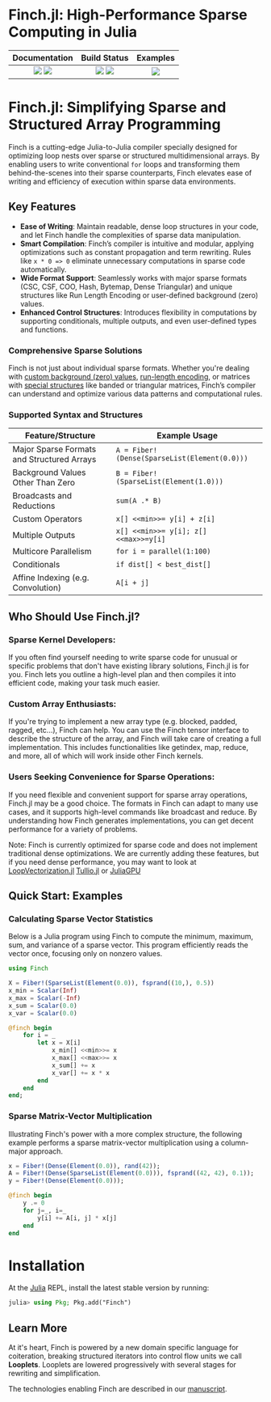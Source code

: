 # Finch.jl: High-Performance Sparse Computing in Julia

[docs]:https://willow-ahrens.github.io/Finch.jl/stable
[ddocs]:https://willow-ahrens.github.io/Finch.jl/dev
[ci]:https://github.com/willow-ahrens/Finch.jl/actions/workflows/CI.yml?query=branch%3Amain
[cov]:https://codecov.io/gh/willow-ahrens/Finch.jl
[example]:https://github.com/willow-ahrens/Finch.jl/tree/main/docs/examples

[docs_ico]:https://img.shields.io/badge/docs-stable-blue.svg
[ddocs_ico]:https://img.shields.io/badge/docs-dev-blue.svg
[ci_ico]:https://github.com/willow-ahrens/Finch.jl/actions/workflows/CI.yml/badge.svg?branch=main
[cov_ico]:https://codecov.io/gh/willow-ahrens/Finch.jl/branch/main/graph/badge.svg
[example_ico]:https://img.shields.io/badge/examples-docs%2Fexamples-blue.svg

| **Documentation**                             | **Build Status**                      | **Examples**    |
|:---------------------------------------------:|:-------------------------------------:|:---------------------:|
| [![][docs_ico]][docs] [![][ddocs_ico]][ddocs] | [![][ci_ico]][ci] [![][cov_ico]][cov] | [![][example_ico]][example] |

# Finch.jl: Simplifying Sparse and Structured Array Programming

Finch is a cutting-edge Julia-to-Julia compiler specially designed for optimizing loop nests over sparse or structured multidimensional arrays. By enabling users to write conventional `for` loops and transforming them behind-the-scenes into their sparse counterparts, Finch elevates ease of writing and efficiency of execution within sparse data environments.

## Key Features

- **Ease of Writing**: Maintain readable, dense loop structures in your code, and let Finch handle the complexities of sparse data manipulation.
- **Smart Compilation**: Finch’s compiler is intuitive and modular, applying optimizations such as constant propagation and term rewriting. Rules like `x * 0 => 0` eliminate unnecessary computations in sparse code automatically.
- **Wide Format Support**: Seamlessly works with major sparse formats (CSC, CSF, COO, Hash, Bytemap, Dense Triangular) and unique structures like Run Length Encoding or user-defined background (zero) values.
- **Enhanced Control Structures**: Introduces flexibility in computations by supporting conditionals, multiple outputs, and even user-defined types and functions.


### Comprehensive Sparse Solutions

Finch is not just about individual sparse formats. Whether you're dealing with [custom background (zero) values](https://en.wikipedia.org/wiki/GraphBLAS), [run-length encoding](https://en.wikipedia.org/wiki/Run-length_encoding), or matrices with [special structures](https://en.wikipedia.org/wiki/Sparse_matrix#Special_structure) like banded or triangular matrices, Finch’s compiler can understand and optimize various data patterns and computational rules.

### Supported Syntax and Structures

| Feature/Structure | Example Usage |
|-------------------|---------------|
| Major Sparse Formats and Structured Arrays |  `A = Fiber!(Dense(SparseList(Element(0.0)))`|
| Background Values Other Than Zero |  `B = Fiber!(SparseList(Element(1.0)))`|
| Broadcasts and Reductions |  `sum(A .* B)`|
| Custom Operators |  `x[] <<min>>= y[i] + z[i]`|
| Multiple Outputs |  `x[] <<min>>= y[i]; z[] <<max>>=y[i]`|
| Multicore Parallelism |  `for i = parallel(1:100)`|
| Conditionals |  `if dist[] < best_dist[]`|
| Affine Indexing (e.g. Convolution) |  `A[i + j]`|

## Who Should Use Finch.jl?

### Sparse Kernel Developers:
If you often find yourself needing to write sparse code for unusual or specific problems that don't have existing library solutions, Finch.jl is for you. Finch lets you outline a high-level plan and then compiles it into efficient code, making your task much easier.

### Custom Array Enthusiasts:
If you're trying to implement a new array type (e.g. blocked, padded, ragged, etc...), Finch can help. You can use the Finch tensor interface to describe the structure of the array, and Finch will take care of creating a full implementation. This includes functionalities like getindex, map, reduce, and more, all of which will work inside other Finch kernels.

### Users Seeking Convenience for Sparse Operations:
If you need flexible and convenient support for sparse array operations, Finch.jl may be a good choice. The formats in Finch can adapt to many use cases, and it supports high-level commands like broadcast and reduce. By understanding how Finch generates implementations, you can get decent performance for a variety of problems.

Note: Finch is currently optimized for sparse code and does not implement traditional dense optimizations. We are currently adding these features, but if you need dense performance, you may want to look at [LoopVectorization.jl](https://github.com/JuliaSIMD/LoopVectorization.jl) [Tullio.jl](https://github.com/mcabbott/Tullio.jl) or [JuliaGPU](https://github.com/JuliaGPU)

## Quick Start: Examples

### Calculating Sparse Vector Statistics

Below is a Julia program using Finch to compute the minimum, maximum, sum, and variance of a sparse vector. This program efficiently reads the vector once, focusing only on nonzero values.

```julia
using Finch

X = Fiber!(SparseList(Element(0.0)), fsprand((10,), 0.5))
x_min = Scalar(Inf)
x_max = Scalar(-Inf)
x_sum = Scalar(0.0)
x_var = Scalar(0.0)

@finch begin
    for i = _
        let x = X[i]
            x_min[] <<min>>= x
            x_max[] <<max>>= x
            x_sum[] += x
            x_var[] += x * x
        end
    end
end;
```

### Sparse Matrix-Vector Multiplication

Illustrating Finch's power with a more complex structure, the following example performs a sparse matrix-vector multiplication using a column-major approach.

```julia
x = Fiber!(Dense(Element(0.0)), rand(42));
A = Fiber!(Dense(SparseList(Element(0.0))), fsprand((42, 42), 0.1));
y = Fiber!(Dense(Element(0.0)));

@finch begin
    y .= 0
    for j=_, i=_
        y[i] += A[i, j] * x[j]
    end
end
```
# Installation

At the [Julia](https://julialang.org/downloads/) REPL, install the latest stable version by running:

````julia
julia> using Pkg; Pkg.add("Finch")
````

## Learn More

At it's heart, Finch is powered by a new domain specific language for
coiteration, breaking structured iterators into control flow units we call
**Looplets**. Looplets are lowered progressively with
several stages for rewriting and simplification.

The technologies enabling Finch are described in our [manuscript](https://doi.org/10.1145/3579990.3580020).
